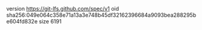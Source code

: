 version https://git-lfs.github.com/spec/v1
oid sha256:049e064c358e71a13a3e748b45df32162396684a9093bea288295be604fd832e
size 6191
